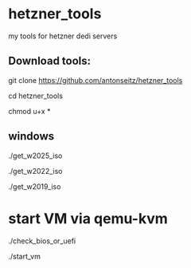 # hetzner_tools
my tools for hetzner dedi servers


## Download tools: 

git clone https://github.com/antonseitz/hetzner_tools

cd hetzner_tools

chmod u+x *

## windows

./get_w2025_iso

./get_w2022_iso

./get_w2019_iso


# start VM via qemu-kvm

./check_bios_or_uefi

./start_vm 




